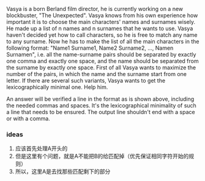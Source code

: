 Vasya is a born Berland film director, he is currently working on a new blockbuster, "The Unexpected". Vasya knows from his own experience how important it is to choose the main characters' names and surnames wisely. He made up a list of n names and n surnames that he wants to use. Vasya haven't decided yet how to call characters, so he is free to match any name to any surname. Now he has to make the list of all the main characters in the following format: "Name1 Surname1, Name2 Surname2, ..., Namen Surnamen", i.e. all the name-surname pairs should be separated by exactly one comma and exactly one space, and the name should be separated from the surname by exactly one space. First of all Vasya wants to maximize the number of the pairs, in which the name and the surname start from one letter. If there are several such variants, Vasya wants to get the lexicographically minimal one. Help him.

An answer will be verified a line in the format as is shown above, including the needed commas and spaces. It's the lexicographical minimality of such a line that needs to be ensured. The output line shouldn't end with a space or with a comma.

### ideas
1. 应该首先处理A开头的
2. 但是这里有个问题，就是A不能把B的给匹配掉（优先保证相同字符开始的规则）
3. 所以，这里A是去找那些匹配剩下的部分